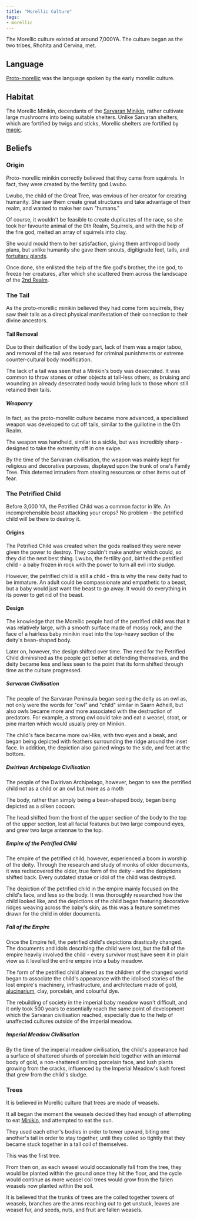 ```yaml
---
title: "Morellic Culture"
tags:
- morellic
---
```

The Morellic culture existed at around 7,000YA. The culture began as the two tribes, Rhohita and Cervina, met.

## Language
[Proto-morellic](languages/morellic/proto-morellic.md) was the language spoken by the early morellic culture.

## Habitat
The Morellic Minikin, decendants of the [Sarvaran Minikin](cultures/morellic/sarvara/sarvara.md), rather cultivate large mushrooms into being suitable shelters. Unlike Sarvaran shelters, which are fortified by twigs and sticks, Morellic shelters are fortified by [magic](alucinara/alucinarium.md).

## Beliefs
### Origin
Proto-morellic minikin correctly believed that they came from squirrels. In fact, they were created by the fertility god Lwubo.

Lwubo, the child of the Great Tree, was envious of her creator for creating humanity. She saw them create great structures and take advantage of their realm, and wanted to make her own "humans."

Of course, it wouldn't be feasible to create duplicates of the race, so she took her favourite animal of the 0th Realm, Squirrels, and with the help of the fire god, melted an array of squirrels into clay.

She would mould them to her satisfaction, giving them anthropoid body plans, but unlike humanity she gave them snouts, digitigrade feet, tails, and [fortuitary glands](fauna/biology/fortuitary-gland).

Once done, she enlisted the help of the fire god's brother, the ice god, to freeze her creatures, after which she scattered them across the landscape of the [2nd Realm](locations/2nd-realm/2nd-realm.md).

### The Tail
As the proto-morellic minikin believed they had come form squirrels, they saw their tails as a direct physical manifestation of their connection to their divine ancestors.

#### Tail Removal
Due to their deification of the body part, lack of them was a major taboo, and removal of the tail was reserved for criminal punishments or extreme counter-cultural body modification.

The lack of a tail was seen that a Minikin's body was desecrated. It was common to throw stones or other objects at tail-less others, as bruising and wounding an already desecrated body would bring luck to those whom still retained their tails.

##### Weaponry
In fact, as the proto-morellic culture became more advanced, a specialised weapon was developed to cut off tails, similar to the guillotine in the 0th Realm.

The weapon was handheld, similar to a sickle, but was incredibly sharp - designed to take the extremity off in one swipe.

By the time of the Sarvaran civilisation, the weapon was mainly kept for religious and decorative purposes, displayed upon the trunk of one's Family Tree. This deterred intruders from stealing resources or other items out of fear.

### The Petrified Child
Before 3,000 YA, the Petrified Child was a common factor in life. An incomprehensible beast attacking your crops? No problem - the petrified child will be there to destroy it.

#### Origins
The Petrified Child was created when the gods realised they were never given the power to destroy. They couldn't make another which could, so they did the next best thing. Lwubo, the fertility god, birthed the petrified child - a baby frozen in rock with the power to turn all evil into sludge.

However, the petrified child is still a child - this is why the new deity had to be immature. An adult could be compassionate and empathetic to a beast, but a baby would just want the beast to go away. It would do everything in its power to get rid of the beast.

#### Design
The knowledge that the Morellic people had of the petrified child was that it was relatively large, with a smooth surface made of mossy rock, and the face of a hairless baby minikin inset into the top-heavy section of the deity's bean-shaped body.

Later on, however, the design shifted over time. The need for the Petrified Child diminished as the people got better at defending themselves, and the deity became less and less seen to the point that its form shifted through time as the culture progressed.

##### Sarvaran Civilisation
The people of the Sarvaran Peninsula began seeing the deity as an owl as, not only were the words for "owl" and "child" similar in Saarn Adheill, but also owls became more and more associated with the destruction of predators. For example, a strong owl could take and eat a weasel, stoat, or pine marten which would usually prey on Minikin.

The child's face became more owl-like, with two eyes and a beak, and began being depicted with feathers surrounding the ridge around the inset face. In addition, the depiction also gained wings to the side, and feet at the bottom.

##### Dwirivan Archipelago Civilisation
The people of the Dwirivan Archipelago, however, began to see the petrified child not as a child or an owl but more as a moth

The body, rather than simply being a bean-shaped body, began being depicted as a silken cocoon.

The head shifted from the front of the upper section of the body to the top of the upper section, lost all facial features but two large compound eyes, and grew two large antennae to the top.

##### Empire of the Petrified Child
The empire of the petrified child, however, experienced a boom in worship of the deity. Through the research and study of monks of older documents, it was rediscovered the older, true form of the deity - and the depictions shifted back. Every  outdated statue or idol of the child was destroyed.

The depiction of the petrified child in the empire mainly focused on the child's face, and less so the body. It was thoroughly researched how the child looked like, and the depictions of the child began featuring decorative ridges weaving across the baby's skin, as this was a feature sometimes drawn for the child in older documents.

##### Fall of the Empire
Once the Empire fell, the petrified child's depictions drastically changed. The documents and idols describing the child were lost, but the fall of the empire heavily involved the child - every survivor must have seen it in plain view as it levelled the entire empire into a baby meadow.

The form of the petrified child altered as the children of the changed world began to associate the child's appearance with the idolised stories of the lost empire's machinery, infrastructure, and architecture made of gold, [alucinarium](alucinara/alucinarium.md), clay, porcelain, and colourful dye.

The rebuilding of society in the imperial baby meadow wasn't difficult, and it only took 500 years to essentially reach the same point of development which the Sarvaran civilisation reached, especially due to the help of unaffected cultures outside of the imperial meadow.

##### Imperial Meadow Civilisation
By the time of the imperial meadow civilisation, the child's appearance had a surface of shattered shards of porcelain held together with an internal body of gold, a non-shattered smiling porcelain face, and lush plants growing from the cracks, influenced by the Imperial Meadow's lush forest that grew from the child's sludge.

### Trees
It is believed in Morellic culture that trees are made of weasels.

It all began the moment the weasels decided they had enough of attempting to eat [Minikin](fauna/2nd-realm/mammalia/minikin/minikin.md), and attempted to eat the sun.

They used each other's bodies in order to tower upward, biting one another's tail in order to stay together, until they coiled so tightly that they became stuck together in a tall coil of themselves.

This was the first tree.

From then on, as each weasel would occasionally fall from the tree, they would be planted within the ground once they hit the floor, and the cycle would continue as more weasel coil trees would grow from the fallen weasels now planted within the soil.

It is believed that the trunks of trees are the coiled together towers of weasels, branches are the arms reaching out to get unstuck, leaves are weasel fur, and seeds, nuts, and fruit are fallen weasels.